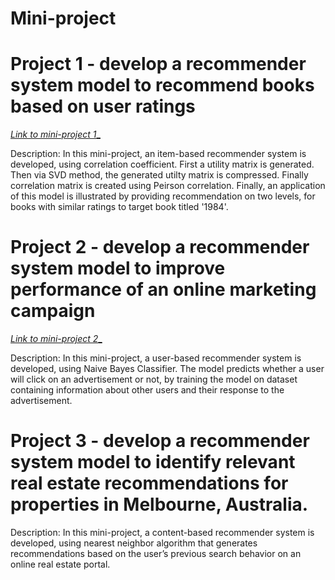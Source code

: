 <h1>Mini-project</h1>

# Project 1 - develop a recommender system model to recommend books based on user ratings


[_Link to mini-project 1__](https://github.com/Sean-Toroghi/Machine-learning/blob/de2f2d94e247ed09c83b9dd04c5d12f507f03fa7/Recommender-systems/P01_ItemBasedCollaborateFiltering.ipynb)

Description: In this mini-project, an item-based recommender system is developed, using correlation coefficient. First a utility matrix is generated. Then via SVD method, the generated utilty matrix is compressed. Finally correlation matrix is created using Peirson correlation. Finally, an application of this model is illustrated by providing recommendation on two levels, for books with similar ratings to target book titled '1984'.

# Project 2 - develop a recommender system model to improve performance of an online marketing campaign

[_Link to mini-project 2__]([https://github.com/Sean-Toroghi/Machine-learning/blob/de2f2d94e247ed09c83b9dd04c5d12f507f03fa7/Recommender-systems/P01_ItemBasedCollaborateFiltering.ipynb](https://github.com/Sean-Toroghi/Machine-learning/blob/f4de5939a648714c785f076037cd7709cdf21a6a/Recommender-systems/P02_UserBasedCollaborativeFiltering.ipynb))

Description: In this mini-project, a user-based recommender system is developed, using Naive Bayes Classifier. The model predicts whether a user will click on an advertisement or not, by training the model on dataset containing information about other users and their response to the advertisement. 

# Project 3 - develop a recommender system model to identify relevant real estate recommendations for properties in Melbourne, Australia.

Description: In this mini-project, a content-based recommender system is developed, using nearest neighbor algorithm that generates recommendations based on the user’s previous search behavior on an online real estate portal. 
